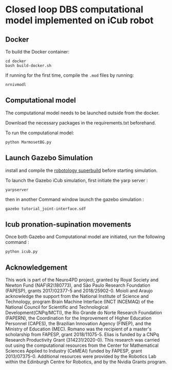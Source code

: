 #  Closed loop DBS computational model implemented on iCub robot
## Docker

To build the Docker container:
```
cd docker
bash build-docker.sh
```
If running for the first time, compile the ```.mod``` files by running:
```
nrnivmodl
```

## Computational model

The computational model needs to be launched outside from the docker.

Download the necessary packages in the requirements.txt beforehand.

To run the computational model:
```
python MarmosetBG.py
```

## Launch Gazebo Simulation
install and compile the [robotology superbuild](https://github.com/robotology/robotology-superbuild) before starting simulation.

 To launch the Gazebo iCub simulation, first initiate the yarp server  : 
```
yarpserver
```

 then in another Command window launch the gazebo simulation : 
```
gazebo tutorial_joint-interface.sdf
```

## Icub pronation-supination movements
Once both Gazebo and Computational model are initiated, run the following command : 
```
python icub.py
```


## Acknowledgement
This work is part of the Neuro4PD project, granted by Royal Society and Newton Fund (NAF\R2\180773), and São Paulo Research Foundation (FAPESP), grants 2017/02377-5 and 2018/25902-0. Moioli and Araujo acknowledge the support from the National Institute of Science and Technology, program Brain Machine Interface (INCT INCEMAQ) of the National Council for Scientific and Technological Development(CNPq/MCTI), the Rio Grande do Norte Research Foundation (FAPERN), the Coordination for the Improvement of Higher Education Personnel (CAPES), the Brazilian Innovation Agency (FINEP), and the Ministry of Education (MEC). Romano was the recipient of a master's scholarship from FAPESP, grant 2018/11075-5. Elias is funded by a CNPq Research Productivity Grant (314231/2020-0). This research was carried out using the computational resources from the Center for Mathematical Sciences Applied to Industry (CeMEAI) funded by FAPESP, grant 2013/07375-0.
Additional resources were provided by the Robotics Lab within the Edinburgh Centre for Robotics, and by the Nvidia Grants program.
